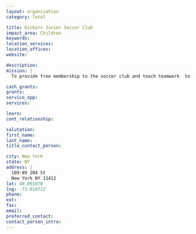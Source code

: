 ```yaml
---
layout: organization
category: local

title: Kickers Junior Soccer Club
impact_area: Children
keywords: 
location_services: 
location_offices: 
website: 

description: 
mission: |
  To provide free membership to the soccer club and teach teamwork  to all children free of cost.

cash_grants: 
grants: 
service_opp: 
services: 

learn: 
cont_relationship: 

salutation: 
first_name: 
last_name: 
title_contact_person: 

city: New York
state: NY
address: |
  109-89 204 St  
  New York NY 11412
lat: 40.861878
lng: -73.918712
phone: 
ext: 
fax: 
email: 
preferred_contact: 
contact_person_intro: 
---
```

